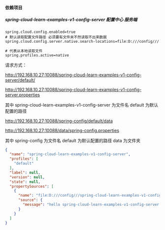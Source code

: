 #### 依赖项目

##### spring-cloud-learn-examples-v1-config-server 配置中心 服务端

```peoperties
spring.cloud.config.enabled=true
# 默认读取配置文件路径 必须要有文件夹不然读取不出来数据
spring.cloud.config.server.native.search-locations=file:D:///config///

# 代表从本地读取文件
spring.profiles.active=native
```



请求方式：

http://192.168.10.27:10088/spring-cloud-learn-examples-v1-config-server/default/

http://192.168.10.27:10088/spring-cloud-learn-examples-v1-config-server.properties

其中 spring-cloud-learn-examples-v1-config-server 为文件名  default 为默认配置的路径

http://192.168.10.27:10088/spring-config/default/data  

http://192.168.10.27:10088/data/spring-config.properties

其中 spring-config 为文件名  default 为默认配置的路径 data 为文件夹

```json
{
  "name": "spring-cloud-learn-examples-v1-config-server",
  "profiles": [
    "default"
  ],
  "label": null,
  "version": null,
  "state": null,
  "propertySources": [
    {
      "name": "file:D:///config///spring-cloud-learn-examples-v1-config-server.properties",
      "source": {
        "message": "hello spring-cloud-learn-examples-v1-config-server "
      }
    }
  ]
}
```

